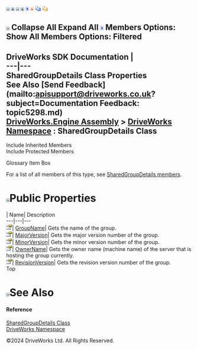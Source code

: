 ![](dotnetimages/collapse.gif) ![](dotnetimages/expand.gif) ![](dotnetimages/collapse.gif) ![](dotnetimages/expand.gif) ![](dotnetimages/drpdown.gif) ![](dotnetimages/drpdown_orange.gif) ![](dotnetimages/copycode.gif) ![](dotnetimages/copycodeHighlight.gif)

![](dotnetimages/collapse.gif) Collapse All Expand All ![](dotnetimages/drpdown.gif) Members Options: Show All  Members Options: Filtered   
---  
DriveWorks SDK Documentation  |   
---|---  
SharedGroupDetails Class Properties   
See Also [Send Feedback](mailto:apisupport@driveworks.co.uk?subject=Documentation Feedback: topic5298.md)  
[DriveWorks.Engine Assembly](topic2156.md) > [DriveWorks Namespace](topic2159.md) : SharedGroupDetails Class  
---  
  
Include Inherited Members    
Include Protected Members    


Glossary Item Box

For a list of all members of this type, see [SharedGroupDetails members](topic5299.md).

# ![](dotnetimages/collapse.gif)Public Properties

| Name| Description  
---|---|---  
![Public Property](dotnetimages/publicProperty.gif)| [GroupName](topic5304.md)| Gets the name of the group.   
![Public Property](dotnetimages/publicProperty.gif)| [MajorVersion](topic5305.md)| Gets the major version number of the group.   
![Public Property](dotnetimages/publicProperty.gif)| [MinorVersion](topic5306.md)| Gets the minor version number of the group.   
![Public Property](dotnetimages/publicProperty.gif)| [OwnerName](topic5307.md)| Gets the owner name (machine name) of the server that is hosting the group currently.   
![Public Property](dotnetimages/publicProperty.gif)| [RevisionVersion](topic5308.md)| Gets the revision version number of the group.   
Top

# ![](dotnetimages/collapse.gif)See Also

#### Reference

[SharedGroupDetails Class](topic5298.md)   
[DriveWorks Namespace](topic2159.md)

©2024 DriveWorks Ltd. All Rights Reserved.

